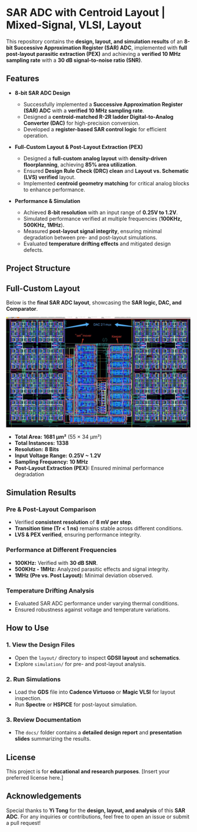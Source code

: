 # SAR ADC with Centroid Layout | Mixed-Signal, VLSI, Layout

This repository contains the **design, layout, and simulation results** of an **8-bit Successive Approximation Register (SAR) ADC**, implemented with **full post-layout parasitic extraction (PEX)** and achieving a **verified 10 MHz sampling rate** with a **30 dB signal-to-noise ratio (SNR)**.

## Features

- **8-bit SAR ADC Design**  
  - Successfully implemented a **Successive Approximation Register (SAR) ADC** with a **verified 10 MHz sampling rate**.
  - Designed a **centroid-matched R-2R ladder Digital-to-Analog Converter (DAC)** for high-precision conversion.
  - Developed a **register-based SAR control logic** for efficient operation.

- **Full-Custom Layout & Post-Layout Extraction (PEX)**  
  - Designed a **full-custom analog layout** with **density-driven floorplanning**, achieving **85% area utilization**.
  - Ensured **Design Rule Check (DRC) clean** and **Layout vs. Schematic (LVS) verified** layout.
  - Implemented **centroid geometry matching** for critical analog blocks to enhance performance.

- **Performance & Simulation**  
  - Achieved **8-bit resolution** with an input range of **0.25V to 1.2V**.
  - Simulated performance verified at multiple frequencies (**100KHz, 500KHz, 1MHz**).
  - Measured **post-layout signal integrity**, ensuring minimal degradation between pre- and post-layout simulations.
  - Evaluated **temperature drifting effects** and mitigated design defects.

## Project Structure


## Full-Custom Layout

Below is the **final SAR ADC layout**, showcasing the **SAR logic, DAC, and Comparator**.

![SAR ADC Layout](ADCDesign/ADClayout.jpg)

- **Total Area:** **1681 µm²** (55 × 34 µm²)
- **Total Instances:** **1338**
- **Resolution:** **8 Bits**
- **Input Voltage Range:** **0.25V ~ 1.2V**
- **Sampling Frequency:** **10 MHz**
- **Post-Layout Extraction (PEX):** Ensured minimal performance degradation

## Simulation Results

### **Pre & Post-Layout Comparison**
- Verified **consistent resolution** of **8 mV per step**.
- **Transition time (Tr < 1 ns)** remains stable across different conditions.
- **LVS & PEX verified**, ensuring performance integrity.

### **Performance at Different Frequencies**
- **100KHz:** Verified with **30 dB SNR**.
- **500KHz - 1MHz:** Analyzed parasitic effects and signal integrity.
- **1MHz (Pre vs. Post Layout):** Minimal deviation observed.

### **Temperature Drifting Analysis**
- Evaluated SAR ADC performance under varying thermal conditions.
- Ensured robustness against voltage and temperature variations.

## How to Use

### 1. View the Design Files
- Open the `layout/` directory to inspect **GDSII layout** and **schematics**.
- Explore `simulation/` for pre- and post-layout analysis.

### 2. Run Simulations
- Load the **GDS** file into **Cadence Virtuoso** or **Magic VLSI** for layout inspection.
- Run **Spectre** or **HSPICE** for post-layout simulation.

### 3. Review Documentation
- The `docs/` folder contains a **detailed design report** and **presentation slides** summarizing the results.

## License

This project is for **educational and research purposes**. [Insert your preferred license here.]

## Acknowledgements

Special thanks to **Yi Tong** for the **design, layout, and analysis** of this **SAR ADC**. For any inquiries or contributions, feel free to open an issue or submit a pull request!
